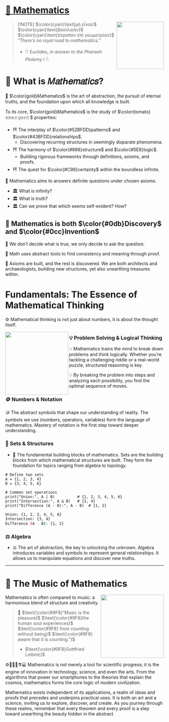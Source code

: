 


# [🧮 Mathematics](https://github.com/JulTob/Mathematics/wiki#-mathematics) 

  <img src='https://upload.wikimedia.org/wikipedia/commons/9/91/Head_of_Ptolemy_II_or_III_MET_EG66.99.134.jpeg' width=150 align=right>

>  [!NOTE]
>  $\color{cyan}\text{μὴ εἶναι}$ $\color{cyan}\text{βασιλικὴν}$ $\color{cyan}\text{ἀτραπὸν ἐπί γεωμετρίαν}$     
>  _"There’s no royal road to mathematics."_  
>  - 𓁞 Euclides, _in answer to the Pharaoh Ptolemy I_ 𓁛

# 🌟 What is 𝑀𝑎𝑡ℎ𝑒𝑚𝑎𝑡𝑖𝑐𝑠?

🦋 $\color{gold}𝑀𝑎𝑡ℎ𝑒𝑚𝑎𝑡𝑖𝑐𝑠$ is the art of abstraction, the pursuit of eternal truths, and the foundation upon which all knowledge is built. 

To its core, $\color{gold}𝑀𝑎𝑡ℎ𝑒𝑚𝑎𝑡𝑖𝑐𝑠$ is the study of $\color{tomato}𝚎𝚖𝚎𝚛𝚐𝚎𝚗𝚝$ properties:
* ⛩️ The interplay of $\color{#52BFDD}patterns$ and $\color{#43BFDD}relationships$.
  - Discovering recurring structures in seemingly disparate phenomena.
* ⛩️ The harmony of $\color{#888}structure$ and $\color{#5E8}logic$.
  - Building rigorous frameworks through definitions, axioms, and proofs.
* ⛩️ The quest for $\color{#C98}certainty$ within the boundless infinite.

📌 Mathematics aims to answers definite questions under chosen axioms.
- 🏛️ What is infinity?
- 🏛️ What is truth?
- 🏛️ Can we prove that which seems self-evident? How?

## 🌟 Mathematics is both $\color{#0db}Discovery$ and $\color{#0cc}Invention$
🔭 We don’t decide what is true, we only decide to ask the question.

🔬 Math uses abstract tools to find consistency and meaning through proof.

🔩 Axioms are built, and the rest is discovered. We are both architects and archaeologists, building new structures, yet also unearthing treasures within.

# Fundamentals: The Essence of Mathematical Thinking

⚙️ Mathematical thinking is not just about numbers, it is about the thought itself. 

[<img src="https://img.youtube.com/vi/B1J6Ou4q8vE/0.jpg"
width = 200 align="left">](https://youtu.be/B1J6Ou4q8vE)

### 💡 Problem Solving & Logical Thinking
💡 Mathematics trains the mind to break down problems and think logically. Whether you’re tackling a challenging riddle or a real-world puzzle, structured reasoning is key. 

💡 By breaking the problem into steps and analyzing each possibility, you find the optimal sequence of moves.

### 🪙 Numbers & Notation
🪙 The abstract symbols that shape our understanding of reality. The symbols we use (numbers, operators, variables) form the language of mathematics. Mastery of notation is the first step toward deeper understanding.

### 🧰 Sets & Structures
* 🧰 The fundamental building blocks of mathematics. Sets are the building blocks from which mathematical structures are built. They form the foundation for topics ranging from algebra to topology.
```Py
# Define two sets
A = {1, 2, 3, 4}
B = {3, 4, 5, 6}

# Common set operations
print("Union:", A | B)          # {1, 2, 3, 4, 5, 6}
print("Intersection:", A & B)   # {3, 4}
print("Difference (A - B):", A - B)  # {1, 2}
```

```bash
Union: {1, 2, 3, 4, 5, 6}
Intersection: {3, 4}
Difference (A - B): {1, 2}
```

### ⚖️  Algebra
- ⚖️ The art of abstraction, the key to unlocking the unknown.
Algebra introduces variables and symbols to represent general relationships. It allows us to manipulate equations and discover new truths.

***

# 🪽 The Music of Mathematics

<img src="https://drscdn.500px.org/photo/1061231064/m%3D900/v2?sig=c0f009ec2d769e2f1e2571c6dcdb7c320ab702ebbc8a62d8224fb73404f1c701"
width= 200 align="right">

Mathematics is often compared to music: a harmonious blend of structure and creativity. 

> 🎹 $\text{\color{#9F8}“Music is the pleasure}$ 
> $\text{\color{#9F8}the human soul experiences}$
> $\text{\color{#9F8} from counting without being}$
> $\text{\color{#9F8} aware that it is counting.”}$      
> * $\text{\color{#9F8}Gottfried Leibniz}$

⚙️🔭🧬🔬⚗️💻  Mathematics is not merely a tool for scientific progress; it is the engine of innovation in technology, science, and even the arts. From the algorithms that power our smartphones to the theories that explain the cosmos, mathematics forms the core logic of modern civilization.  

Mathematics exists independent of its applications, a realm of ideas and proofs that precedes and underpins practical uses. It is both an art and a science, inviting us to explore, discover, and create. As you journey through these realms, remember that every theorem and every proof is a step toward unearthing the beauty hidden in the abstract.




